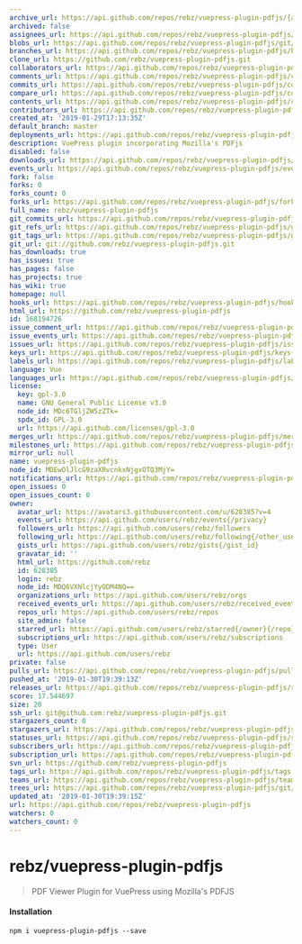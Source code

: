 ```yaml
---
archive_url: https://api.github.com/repos/rebz/vuepress-plugin-pdfjs/{archive_format}{/ref}
archived: false
assignees_url: https://api.github.com/repos/rebz/vuepress-plugin-pdfjs/assignees{/user}
blobs_url: https://api.github.com/repos/rebz/vuepress-plugin-pdfjs/git/blobs{/sha}
branches_url: https://api.github.com/repos/rebz/vuepress-plugin-pdfjs/branches{/branch}
clone_url: https://github.com/rebz/vuepress-plugin-pdfjs.git
collaborators_url: https://api.github.com/repos/rebz/vuepress-plugin-pdfjs/collaborators{/collaborator}
comments_url: https://api.github.com/repos/rebz/vuepress-plugin-pdfjs/comments{/number}
commits_url: https://api.github.com/repos/rebz/vuepress-plugin-pdfjs/commits{/sha}
compare_url: https://api.github.com/repos/rebz/vuepress-plugin-pdfjs/compare/{base}...{head}
contents_url: https://api.github.com/repos/rebz/vuepress-plugin-pdfjs/contents/{+path}
contributors_url: https://api.github.com/repos/rebz/vuepress-plugin-pdfjs/contributors
created_at: '2019-01-29T17:13:35Z'
default_branch: master
deployments_url: https://api.github.com/repos/rebz/vuepress-plugin-pdfjs/deployments
description: VuePress plugin incorporating Mozilla's PDFjs
disabled: false
downloads_url: https://api.github.com/repos/rebz/vuepress-plugin-pdfjs/downloads
events_url: https://api.github.com/repos/rebz/vuepress-plugin-pdfjs/events
fork: false
forks: 0
forks_count: 0
forks_url: https://api.github.com/repos/rebz/vuepress-plugin-pdfjs/forks
full_name: rebz/vuepress-plugin-pdfjs
git_commits_url: https://api.github.com/repos/rebz/vuepress-plugin-pdfjs/git/commits{/sha}
git_refs_url: https://api.github.com/repos/rebz/vuepress-plugin-pdfjs/git/refs{/sha}
git_tags_url: https://api.github.com/repos/rebz/vuepress-plugin-pdfjs/git/tags{/sha}
git_url: git://github.com/rebz/vuepress-plugin-pdfjs.git
has_downloads: true
has_issues: true
has_pages: false
has_projects: true
has_wiki: true
homepage: null
hooks_url: https://api.github.com/repos/rebz/vuepress-plugin-pdfjs/hooks
html_url: https://github.com/rebz/vuepress-plugin-pdfjs
id: 168194726
issue_comment_url: https://api.github.com/repos/rebz/vuepress-plugin-pdfjs/issues/comments{/number}
issue_events_url: https://api.github.com/repos/rebz/vuepress-plugin-pdfjs/issues/events{/number}
issues_url: https://api.github.com/repos/rebz/vuepress-plugin-pdfjs/issues{/number}
keys_url: https://api.github.com/repos/rebz/vuepress-plugin-pdfjs/keys{/key_id}
labels_url: https://api.github.com/repos/rebz/vuepress-plugin-pdfjs/labels{/name}
language: Vue
languages_url: https://api.github.com/repos/rebz/vuepress-plugin-pdfjs/languages
license:
  key: gpl-3.0
  name: GNU General Public License v3.0
  node_id: MDc6TGljZW5zZTk=
  spdx_id: GPL-3.0
  url: https://api.github.com/licenses/gpl-3.0
merges_url: https://api.github.com/repos/rebz/vuepress-plugin-pdfjs/merges
milestones_url: https://api.github.com/repos/rebz/vuepress-plugin-pdfjs/milestones{/number}
mirror_url: null
name: vuepress-plugin-pdfjs
node_id: MDEwOlJlcG9zaXRvcnkxNjgxOTQ3MjY=
notifications_url: https://api.github.com/repos/rebz/vuepress-plugin-pdfjs/notifications{?since,all,participating}
open_issues: 0
open_issues_count: 0
owner:
  avatar_url: https://avatars3.githubusercontent.com/u/628385?v=4
  events_url: https://api.github.com/users/rebz/events{/privacy}
  followers_url: https://api.github.com/users/rebz/followers
  following_url: https://api.github.com/users/rebz/following{/other_user}
  gists_url: https://api.github.com/users/rebz/gists{/gist_id}
  gravatar_id: ''
  html_url: https://github.com/rebz
  id: 628385
  login: rebz
  node_id: MDQ6VXNlcjYyODM4NQ==
  organizations_url: https://api.github.com/users/rebz/orgs
  received_events_url: https://api.github.com/users/rebz/received_events
  repos_url: https://api.github.com/users/rebz/repos
  site_admin: false
  starred_url: https://api.github.com/users/rebz/starred{/owner}{/repo}
  subscriptions_url: https://api.github.com/users/rebz/subscriptions
  type: User
  url: https://api.github.com/users/rebz
private: false
pulls_url: https://api.github.com/repos/rebz/vuepress-plugin-pdfjs/pulls{/number}
pushed_at: '2019-01-30T19:39:13Z'
releases_url: https://api.github.com/repos/rebz/vuepress-plugin-pdfjs/releases{/id}
score: 17.544697
size: 20
ssh_url: git@github.com:rebz/vuepress-plugin-pdfjs.git
stargazers_count: 0
stargazers_url: https://api.github.com/repos/rebz/vuepress-plugin-pdfjs/stargazers
statuses_url: https://api.github.com/repos/rebz/vuepress-plugin-pdfjs/statuses/{sha}
subscribers_url: https://api.github.com/repos/rebz/vuepress-plugin-pdfjs/subscribers
subscription_url: https://api.github.com/repos/rebz/vuepress-plugin-pdfjs/subscription
svn_url: https://github.com/rebz/vuepress-plugin-pdfjs
tags_url: https://api.github.com/repos/rebz/vuepress-plugin-pdfjs/tags
teams_url: https://api.github.com/repos/rebz/vuepress-plugin-pdfjs/teams
trees_url: https://api.github.com/repos/rebz/vuepress-plugin-pdfjs/git/trees{/sha}
updated_at: '2019-01-30T19:39:15Z'
url: https://api.github.com/repos/rebz/vuepress-plugin-pdfjs
watchers: 0
watchers_count: 0
---
```


# rebz/vuepress-plugin-pdfjs

> PDF Viewer Plugin for VuePress using Mozilla's PDFJS

#### Installation 
`npm i vuepress-plugin-pdfjs --save`